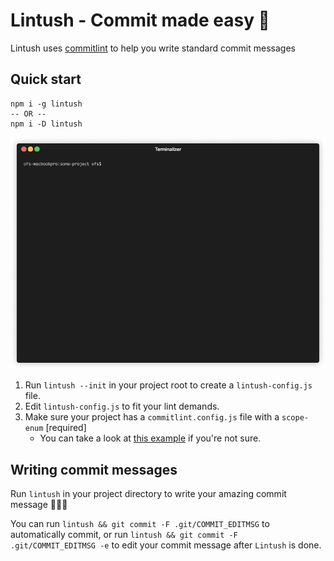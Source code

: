 # Lintush - Commit made easy 🦄

Lintush uses [commitlint](https://github.com/conventional-changelog/commitlint) to help you write standard commit messages


## Quick start

``` shell
npm i -g lintush
-- OR --
npm i -D lintush
```

<p align="center"><img src="/img/demo.gif?raw=true"/></p>

1. Run ```lintush --init``` in your project root to create a ```lintush-config.js``` file.
1. Edit ```lintush-config.js``` to fit your lint demands.
1. Make sure your project has a ```commitlint.config.js``` file with a ```scope-enum``` [required]
    * You can take a look at [this example](https://github.com/conventional-changelog/commitlint/tree/master/%40commitlint/config-conventional) if you're not sure.


## Writing commit messages

Run ```lintush``` in your project directory to write your amazing commit message 🦄🦄🦄

You can run ```lintush && git commit -F .git/COMMIT_EDITMSG``` to automatically commit,
or run ```lintush && git commit -F .git/COMMIT_EDITMSG -e``` to edit your commit message after ```Lintush``` is done.


